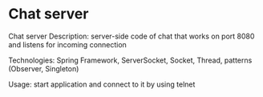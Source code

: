 # Chat server
Chat server
Description: server-side code of chat that works on port 8080 and listens for incoming connection

Technologies: Spring Framework, ServerSocket, Socket, Thread, patterns (Observer, Singleton)

Usage: start application and connect to it by using telnet
